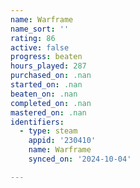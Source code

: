 ```yaml
---
name: Warframe
name_sort: ''
rating: 86
active: false
progress: beaten
hours_played: 287
purchased_on: .nan
started_on: .nan
beaten_on: .nan
completed_on: .nan
mastered_on: .nan
identifiers:
  - type: steam
    appid: '230410'
    name: Warframe
    synced_on: '2024-10-04'

---
```

